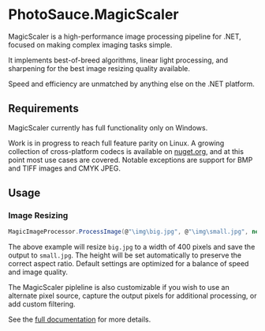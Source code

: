 PhotoSauce.MagicScaler
======================

MagicScaler is a high-performance image processing pipeline for .NET, focused on making complex imaging tasks simple.

It implements best-of-breed algorithms, linear light processing, and sharpening for the best image resizing quality available.

Speed and efficiency are unmatched by anything else on the .NET platform.

Requirements
------------

MagicScaler currently has full functionality only on Windows.

Work is in progress to reach full feature parity on Linux.  A growing collection of cross-platform codecs is available on [nuget.org](https://www.nuget.org/packages?q=photosauce.nativecodecs), and at this point most use cases are covered.  Notable exceptions are support for BMP and TIFF images and CMYK JPEG.

Usage
-----

### Image Resizing

```C#
MagicImageProcessor.ProcessImage(@"\img\big.jpg", @"\img\small.jpg", new ProcessImageSettings { Width = 400 });
```

The above example will resize `big.jpg` to a width of 400 pixels and save the output to	`small.jpg`.  The height will be set automatically to preserve the correct aspect ratio.  Default settings are optimized for a balance of speed and image quality.

The MagicScaler pipleline is also customizable if you wish to use an alternate pixel source, capture the output pixels for additional processing, or add custom filtering.

See the [full documentation](https://docs.photosauce.net/api/PhotoSauce.MagicScaler.MagicImageProcessor.html) for more details.
